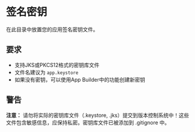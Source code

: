 # 签名密钥

在此目录中放置您的应用签名密钥文件。

## 要求

- 支持JKS或PKCS12格式的密钥库文件
- 文件名建议为 `app.keystore`
- 如果没有密钥，可以使用App Builder中的功能创建新密钥

## 警告

**注意：** 请勿将实际的密钥库文件（.keystore, .jks）提交到版本控制系统中！这些文件包含敏感信息，应保持私密。密钥库文件已被添加到 .gitignore 中。
